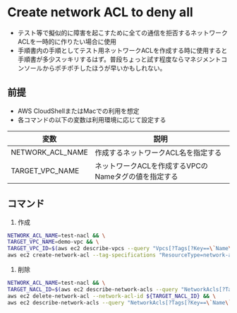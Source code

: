 # Create network ACL to deny all

- テスト等で擬似的に障害を起こすために全ての通信を拒否するネットワークACLを一時的に作りたい場合に使用
- 手順書内の手順としてテスト用ネットワークACLを作成する時に使用すると手順書が多少スッキリするはず。普段ちょっと試す程度ならマネジメントコンソールからポチポチしたほうが早いかもしれない。

## 前提
- AWS CloudShellまたはMacでの利用を想定
- 各コマンドの以下の変数は利用環境に応じて設定する

|変数|説明|
|---|---|
|NETWORK_ACL_NAME|作成するネットワークACL名を指定する|
|TARGET_VPC_NAME|ネットワークACLを作成するVPCのNameタグの値を指定する|


## コマンド

1. 作成

```bash
NETWORK_ACL_NAME=test-nacl && \
TARGET_VPC_NAME=demo-vpc && \
TARGET_VPC_ID=$(aws ec2 describe-vpcs --query "Vpcs[?Tags[?Key==\`Name\`].Value|[0]==\`${TARGET_VPC_NAME}\`].VpcId" --output text) && \
aws ec2 create-network-acl --tag-specifications "ResourceType=network-acl,Tags=[{Key=Name,Value=${NETWORK_ACL_NAME}}]" --vpc-id ${TARGET_VPC_ID}
```

1. 削除

```bash
NETWORK_ACL_NAME=test-nacl && \
TARGET_NACL_ID=$(aws ec2 describe-network-acls --query "NetworkAcls[?Tags[?Key==\`Name\`].Value|[0]==\`${NETWORK_ACL_NAME}\`].NetworkAclId" --output text) && \
aws ec2 delete-network-acl --network-acl-id ${TARGET_NACL_ID} && \
aws ec2 describe-network-acls --query "NetworkAcls[?Tags[?Key==\`Name\`].Value|[0]==\`${NETWORK_ACL_NAME}\`]"
```
